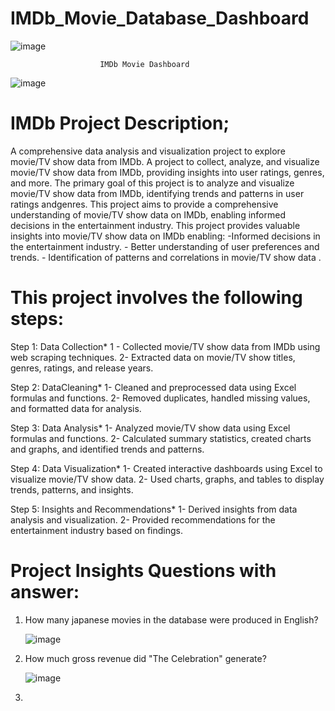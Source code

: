 # IMDb_Movie_Database_Dashboard			
 ![image](https://github.com/user-attachments/assets/135adf10-3d17-47b0-ace2-2722acdb7476)
  																							
						IMDb Movie Dashboard																	
																							
																							
																							
																							
																							
																							
																							
																							
																							
																							
																							
																							
																							
																							
																							
																							
																							
																							
																							
																							
																							
																							
																							
																							
																							
																							
																							
																							
																							
																							
																							
																							
																							
																							
																							
																							
																							
																							
																							
																							
																							
																							
																							
																							
																							
																							
																							
																							
																							
																							
																							
																							
																							
																							
																							
																							
																							
																							
																							
																							
																							
																							
																							
																							
																							
																							
																							
![image](https://github.com/user-attachments/assets/381390c7-dbe3-4baa-bed9-669ef78b21d3)


# IMDb Project Description;
 
  A comprehensive data analysis and visualization project to explore movie/TV show data from IMDb.
    A project to collect, analyze, and visualize movie/TV show data from IMDb,
    providing insights into user ratings,  genres, and more.
     The primary goal of this project is to analyze and visualize movie/TV show data from IMDb, 
     identifying trends and patterns in user ratings andgenres.
     This project aims to provide a comprehensive understanding of movie/TV show data on IMDb, 
     enabling informed decisions in the entertainment industry.
     This project provides valuable insights into movie/TV show data on IMDb enabling:
          -Informed decisions in the entertainment industry.
         - Better understanding of user preferences and trends.
         - Identification of patterns and correlations in movie/TV show data .

# This project involves the following steps:


 Step 1: Data Collection*
   1 - Collected movie/TV show data from IMDb using web scraping techniques.
  2- Extracted data on movie/TV show titles, genres, ratings, and release years.  
     
     
 Step 2: DataCleaning*
    1- Cleaned and preprocessed data using Excel formulas and functions.
    2- Removed duplicates, handled missing values, and formatted data for analysis.
    
    
Step 3: Data Analysis*
    1- Analyzed movie/TV show data using Excel formulas and functions.
   2- Calculated summary statistics, created charts and graphs, and identified trends and patterns.
     
Step 4: Data Visualization*
     1- Created interactive dashboards using Excel to visualize movie/TV show data.
     2- Used charts, graphs, and tables to display trends, patterns, and insights.
     
     
Step 5: Insights and Recommendations*
    1- Derived insights from data analysis and visualization.
    2- Provided recommendations for the entertainment industry based on findings.

# Project Insights Questions with answer: 

1. How many japanese movies in the database were produced in English?

    
   ![image](https://github.com/user-attachments/assets/640bf3b5-2a9e-4d09-8522-c27570741b1d)

2. How much gross revenue did "The Celebration" generate?

   ![image](https://github.com/user-attachments/assets/c31962ef-0e81-4197-8564-b7d0c73e65af)

3. 



   



   




